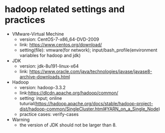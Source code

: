 # hadoop related settings and practices

+ VMware-Virtual Mechine
  + version: CentOS-7-x86_64-DVD-2009
  + link: https://www.centos.org/download/
  + setting(file): vmware(for network); input/bash_profile(environment variables for hadoop and jdk)
+ JDK
  + version: jdk-8u191-linux-x64
  + link: https://www.oracle.com/java/technologies/javase/javase8-archive-downloads.html
+ Hadoop
  + version: hadoop-3.3.2
  + link:https://dlcdn.apache.org/hadoop/common/
  + setting: input; online tuturial(https://hadoop.apache.org/docs/stable/hadoop-project-dist/hadoop-common/SingleCluster.html#YARN_on_a_Single_Node)
  + practice cases: verify-cases
+ Warning
  + the version of JDK should not be larger than 8.

